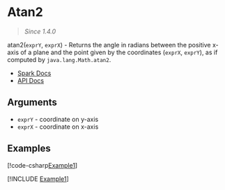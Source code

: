 ﻿# Atan2

> _Since 1.4.0_

atan2(`exprY`, `exprX`) - Returns the angle in radians between the positive
x-axis of a plane and the point given by the coordinates (`exprX`, `exprY`), as
if computed by `java.lang.Math.atan2`.

* [Spark Docs](https://spark.apache.org/docs/3.2.2/api/sql/index.html#atan2)
* [API Docs](xref:TypedSpark.NET.Functions.Atan2*)

## Arguments

* `exprY` - coordinate on y-axis
* `exprX` - coordinate on x-axis

## Examples

[!code-csharp[Example1](../../../TypedSpark.NET.Tests/Examples/Atan.cs#Example2)]

[!INCLUDE [Example1](../../../TypedSpark.NET.Tests/Examples/__examples__/Atan.Case2.md)]
